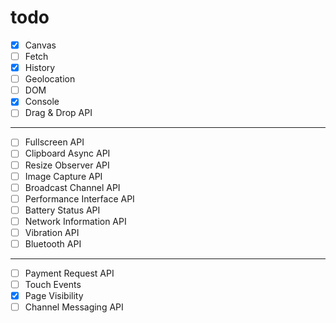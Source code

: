 # todo

- [x] Canvas
- [ ] Fetch
- [x] History
- [ ] Geolocation
- [ ] DOM
- [x] Console
- [ ] Drag & Drop API

---

- [ ] Fullscreen API
- [ ] Clipboard Async API
- [ ] Resize Observer API
- [ ] Image Capture API
- [ ] Broadcast Channel API
- [ ] Performance Interface API
- [ ] Battery Status API
- [ ] Network Information API
- [ ] Vibration API
- [ ] Bluetooth API

---

- [ ] Payment Request API
- [ ] Touch Events
- [x] Page Visibility
- [ ] Channel Messaging API
